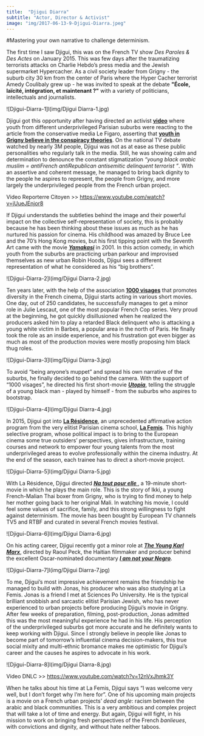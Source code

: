 ```yaml
---
title:  "Djigui Diarra"
subtitle: "Actor, Director & Activist"
image: "img/2017-06-13-9-Djigui-Diarra.jpeg"
---
```


#Mastering your own narrative to challenge determinism. 


The first time I saw Djigui, this was on the French TV show _Des Paroles & Des Actes_ on January 2015. This was few days after the traumatizing terrorists attacks on Charlie Hebdo’s press media and the Jewish supermarket Hypercacher. As a civil society leader from Grigny - the suburb city 30 km from the center of Paris where the Hyper Cacher terrorist Amedy Coulibaly grew up - he was invited to speak at the debate __"École, laïcité, intégration, et maintenant ?"__ with a variety of politicians, intellectuals and journalists. 
 
![Djigui-Diarra-1]l(img/Djigui Diarra-1.jpg)
 
Djigui got this opportunity after having directed an activist __[video](https://www.youtube.com/watch?v=jUueJEnjor8)__ where youth from different underprivileged Parisian suburbs were reacting to the article from the conservative media Le Figaro, asserting that __[youth in Grigny believe in the conspiracy theories](http://www.lefigaro.fr/actualite-france/2015/01/14/01016-20150114ARTFIG00449--grigny-la-ville-de-coulibaly-la-theorie-du-complot-va-bon-train.php)__. On the national TV debate watched by nearly 3M people, Djigui was not as at ease as these public personalities who regularly talk in the media. Still, he was showing calm and determination to denounce the constant stigmatization _“young black arabic muslim = antiFrench antiRepublican antisemitic delinquent terrorist ”_. With an assertive and coherent message, he managed to bring back dignity to the people he aspires to represent, the people from Grigny, and more largely the underprivileged people from the French urban project.
 
Video Reporterre Citoyen >> https://www.youtube.com/watch?v=jUueJEnjor8 
 
If Djigui understands the subtleties behind the image and their powerful impact on the collective self-representation of society, this is probably because he has been thinking about these issues as much as he has nurtured his passion for cinema. His childhood was amazed by Bruce Lee and the 70’s Hong Kong movies, but his first tipping point with the Seventh Art came with the movie __*[Yamakasi](https://www.youtube.com/watch?v=aA0wW7E-Wok)*__ in 2001. In this action comedy, in which youth from the suburbs are practicing urban parkour and improvised themselves as new urban Robin Hoods, Djigui sees a different representation of what he considered as his “big brothers”. 
 
![Djigui-Diarra-2]l(img/Djigui Diarra-2.jpg)
 
Ten years later, with the help of the association __[1000 visages](https://www.facebook.com/1000visages/)__ that promotes diversity in the French cinema, Djigui starts acting in various short movies. One day, out of 250 candidates, he successfully manages to get a minor role in Julie Lescaut, one of the most popular French Cop series. Very proud at the beginning, he got quickly disillusioned when he realized the producers asked him to play a retarded Black delinquent who is attacking a young white victim in Barbes, a popular area in the north of Paris. He finally took the role as an inside experience, and his frustration got even bigger as much as most of the production movies were mostly proposing him black thug roles. 
 
![Djigui-Diarra-3]l(img/Djigui Diarra-3.jpg)
 
To avoid “being anyone’s muppet” and spread his own narrative of the suburbs, he finally decided to go behind the camera. With the support of “1000 visages”, he directed his first short-movie __*[Utopia](https://vimeo.com/68600058)*__, telling the struggle of a young black man - played by himself - from the suburbs who aspires to bootstrap. 
 
![Djigui-Diarra-4]l(img/Djigui Diarra-4.jpg)
 
In 2015, Djigui got into __[La Résidence](http://www.femis.fr/programme-la-residence-489)__, an unprecedented affirmative action program from the very elitist Parisian cinema school, __[La Femis](http://www.femis.fr/)__. This highly selective program, whose political impact is to bring to the European cinema some true outsiders’ perspectives, gives infrastructure, training courses and network to empower four young talents from the most underprivileged areas to evolve professionally within the cinema industry. At the end of the season, each trainee has to direct a short-movie project. 
 
![Djigui-Diarra-5]l(img/Djigui Diarra-5.jpg)
 
With La Résidence, Djigui directed __*[Na tout pour elle ](https://www.facebook.com/FrontiereDesCouleurs/)*__, a 19-minute short-movie in which he plays the main role. This is the story of Ikki, a young French-Malian Thai boxer from Grigny, who is trying to find money to help her mother going back to her original Mali. In watching his movie, I could feel some values of sacrifice, family, and this strong willingness to fight against determinism. The movie has been bought by European TV channels TV5 and RTBF and curated in several French movies festival. 
 
![Djigui-Diarra-6]l(img/Djigui Diarra-6.jpg)
 
On his acting career, Djigui recently got a minor role at __*[The Young Karl Marx](https://www.youtube.com/watch?v=Dz-1BLjQlHo)*__, directed by Raoul Peck, the Haitian filmmaker and producer behind the excellent Oscar-nominated documentary __*[I am not your Negro](https://www.youtube.com/watch?v=rNUYdgIyaPM)*__.
 
![Djigui-Diarra-7]l(img/Djigui Diarra-7.jpg)
 
To me, Djigui’s most impressive achievement remains the friendship he managed to build with Jonas, his producer who was also studying at La Femis. Jonas is a friend I met at Sciences Po University. He is the typical brilliant snobbish and sarcastic elitist Parisian Jewish, who has never experienced to urban projects before producing Djigui’s movie in Grigny. After few weeks of preparation, filming, post-production, Jonas admitted this was the most meaningful experience he had in his life. His perception of the underprivileged suburbs got more accurate and he definitely wants to keep working with Djigui. Since I strongly believe in people like Jonas to become part of tomorrow’s influential cinema decision-makers, this true social mixity and multi-ethnic bromance makes me optimistic for Djigui’s career and the causes he aspires to advocate in his work.
 
![Djigui-Diarra-8]l(img/Djigui Diarra-8.jpg)
 
Video DNLC >> https://www.youtube.com/watch?v=12nVxJhmk3Y 
 
When he talks about his time at La Femis, Djigui says “I was welcome very well, but I don’t forget why I’m here for”. One of his upcoming main projects is a movie on a French urban projects’ _dead angle_: racism between the arabic and black communities. This is a very ambitious and complex project that will take a lot of time and energy. But again, Djigui will fight, in his mission to work on bringing fresh perspectives of the French _banlieues_, with convictions and dignity, and without hate neither taboos.
